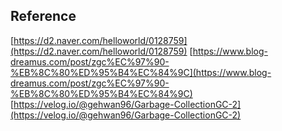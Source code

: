 ## Reference
[https://d2.naver.com/helloworld/0128759](https://d2.naver.com/helloworld/0128759)
[https://www.blog-dreamus.com/post/zgc%EC%97%90-%EB%8C%80%ED%95%B4%EC%84%9C](https://www.blog-dreamus.com/post/zgc%EC%97%90-%EB%8C%80%ED%95%B4%EC%84%9C)
[https://velog.io/@gehwan96/Garbage-CollectionGC-2](https://velog.io/@gehwan96/Garbage-CollectionGC-2)